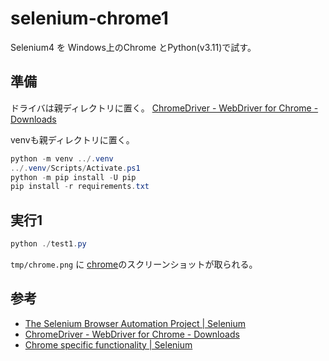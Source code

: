 # selenium-chrome1

Selenium4 を Windows上のChrome とPython(v3.11)で試す。

## 準備

ドライバは親ディレクトリに置く。
[ChromeDriver - WebDriver for Chrome - Downloads](https://chromedriver.chromium.org/downloads)

venvも親ディレクトリに置く。

```powershell
python -m venv ../.venv
../.venv/Scripts/Activate.ps1
python -m pip install -U pip
pip install -r requirements.txt
```

## 実行1

```powershell
python ./test1.py
```

`tmp/chrome.png` に [chrome](https://www.google.com/chrome/browser/welcomeback.html)のスクリーンショットが取られる。

## 参考

- [The Selenium Browser Automation Project | Selenium](https://www.selenium.dev/documentation/)
- [ChromeDriver - WebDriver for Chrome - Downloads](https://chromedriver.chromium.org/downloads)
- [Chrome specific functionality | Selenium](https://www.selenium.dev/documentation/webdriver/browsers/chrome/)
